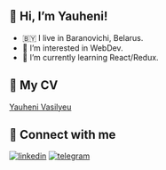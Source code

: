  <h2>👋 Hi, I’m Yauheni!</h2>
 
- 🇧🇾  I live in Baranovichi, Belarus. 
- 👀 I’m interested in WebDev.
- 🌱 I’m currently learning React/Redux.

<h2>📃 My CV</h2>

[Yauheni Vasilyeu](https://github.com/mrdrummy93/mrdrummy93/blob/main/cv%20-%20en.pdf)

<h2>🤝 Connect with me</h2>
 
[![linkedin](https://img.shields.io/badge/-LinkedIn-blue)](https://www.linkedin.com/in/yauheni-vasilyev-294b6b1ba/) [![telegram](https://img.shields.io/badge/-Telegram-blue)](https://t.me/mrdrummy93)

